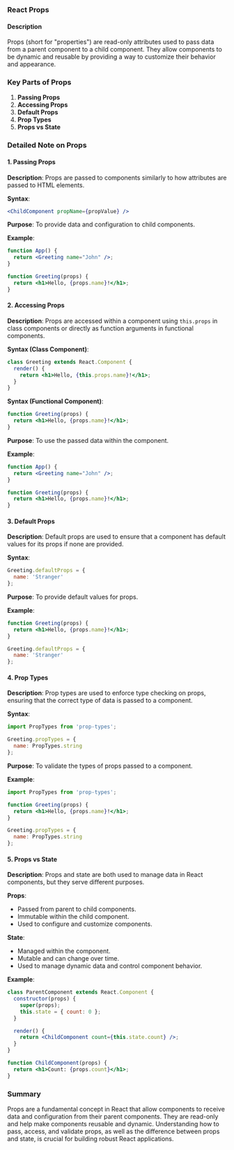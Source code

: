 ### React Props

#### Description
Props (short for "properties") are read-only attributes used to pass data from a parent component to a child component. They allow components to be dynamic and reusable by providing a way to customize their behavior and appearance.

### Key Parts of Props

1. **Passing Props**
2. **Accessing Props**
3. **Default Props**
4. **Prop Types**
5. **Props vs State**

### Detailed Note on Props

#### 1. Passing Props

**Description**: Props are passed to components similarly to how attributes are passed to HTML elements.

**Syntax**:
```jsx
<ChildComponent propName={propValue} />
```

**Purpose**: To provide data and configuration to child components.

**Example**:
```jsx
function App() {
  return <Greeting name="John" />;
}

function Greeting(props) {
  return <h1>Hello, {props.name}!</h1>;
}
```

#### 2. Accessing Props

**Description**: Props are accessed within a component using `this.props` in class components or directly as function arguments in functional components.

**Syntax (Class Component)**:
```jsx
class Greeting extends React.Component {
  render() {
    return <h1>Hello, {this.props.name}!</h1>;
  }
}
```

**Syntax (Functional Component)**:
```jsx
function Greeting(props) {
  return <h1>Hello, {props.name}!</h1>;
}
```

**Purpose**: To use the passed data within the component.

**Example**:
```jsx
function App() {
  return <Greeting name="John" />;
}

function Greeting(props) {
  return <h1>Hello, {props.name}!</h1>;
}
```

#### 3. Default Props

**Description**: Default props are used to ensure that a component has default values for its props if none are provided.

**Syntax**:
```jsx
Greeting.defaultProps = {
  name: 'Stranger'
};
```

**Purpose**: To provide default values for props.

**Example**:
```jsx
function Greeting(props) {
  return <h1>Hello, {props.name}!</h1>;
}

Greeting.defaultProps = {
  name: 'Stranger'
};
```

#### 4. Prop Types

**Description**: Prop types are used to enforce type checking on props, ensuring that the correct type of data is passed to a component.

**Syntax**:
```jsx
import PropTypes from 'prop-types';

Greeting.propTypes = {
  name: PropTypes.string
};
```

**Purpose**: To validate the types of props passed to a component.

**Example**:
```jsx
import PropTypes from 'prop-types';

function Greeting(props) {
  return <h1>Hello, {props.name}!</h1>;
}

Greeting.propTypes = {
  name: PropTypes.string
};
```

#### 5. Props vs State

**Description**: Props and state are both used to manage data in React components, but they serve different purposes.

**Props**:
- Passed from parent to child components.
- Immutable within the child component.
- Used to configure and customize components.

**State**:
- Managed within the component.
- Mutable and can change over time.
- Used to manage dynamic data and control component behavior.

**Example**:
```jsx
class ParentComponent extends React.Component {
  constructor(props) {
    super(props);
    this.state = { count: 0 };
  }

  render() {
    return <ChildComponent count={this.state.count} />;
  }
}

function ChildComponent(props) {
  return <h1>Count: {props.count}</h1>;
}
```

### Summary
Props are a fundamental concept in React that allow components to receive data and configuration from their parent components. They are read-only and help make components reusable and dynamic. Understanding how to pass, access, and validate props, as well as the difference between props and state, is crucial for building robust React applications.